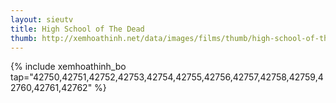 ```yaml
---
layout: sieutv
title: High School of The Dead
thumb: http://xemhoathinh.net/data/images/films/thumb/high-school-of-the-dead-high-school-of-the-dead-2010.jpg
---
```

{% include xemhoathinh_bo tap="42750,42751,42752,42753,42754,42755,42756,42757,42758,42759,42760,42761,42762" %} 
